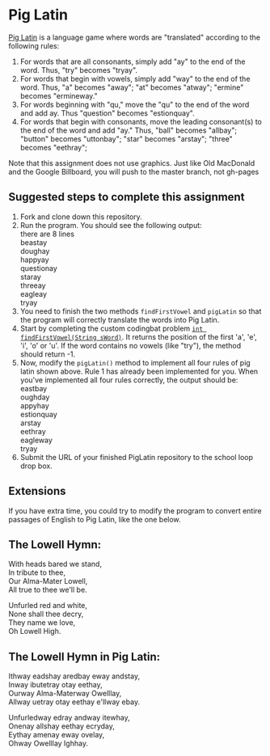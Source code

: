 Pig Latin
==================
[Pig Latin](http://en.wikipedia.org/wiki/Pig_Latin) is a language game where words are "translated" according to the following rules:  

1. For words that are all consonants, simply add "ay" to the end of the word. Thus, "try" becomes "tryay".  
2. For words that begin with vowels, simply add "way" to the end of the word. Thus, "a" becomes "away"; "at" becomes "atway"; "ermine" becomes "ermineway."  
3. For words beginning with "qu," move the "qu" to the end of the word and add ay. Thus "question" becomes "estionquay".  
4. For words that begin with consonants, move the leading consonant(s) to the end of the word and add "ay." Thus, "ball" becomes "allbay"; "button" becomes "uttonbay"; "star" becomes "arstay"; "three" becomes "eethray";  

Note that this assignment does not use graphics. Just like Old MacDonald and the Google Billboard, you will push to the master branch, not gh-pages

Suggested steps to complete this assignment
-------------------------------------------

1. Fork and clone down this repository.
2. Run the program. You should see the following output:  
there are 8 lines  
beastay  
doughay  
happyay  
questionay  
staray  
threeay  
eagleay  
tryay  
3. You need to finish the two methods `findFirstVowel` and `pigLatin` so that the program will correctly translate the words into Pig Latin.
4. Start by completing the custom codingbat problem [`int findFirstVowel(String sWord)`](http://codingbat.com/prob/p200508?parent=/home/simona1@sfusd.edu). It returns the position of the first 'a', 'e', 'i', 'o' or 'u'. If the word contains no vowels (like "try"), the method should return -1.
5. Now, modify the `pigLatin()` method to implement all four rules of pig latin shown above. Rule 1 has already been implemented for you. When you've implemented all four rules correctly, the output should be:  
eastbay  
oughday  
appyhay  
estionquay  
arstay  
eethray  
eagleway  
tryay  
6. Submit the URL of your finished PigLatin repository to the school loop drop box.


Extensions
----------

If you have extra time, you could try to modify the program to convert entire passages of English to Pig Latin, like the one below.

The Lowell Hymn:
----------------

With heads bared we stand,  
In tribute to thee,   
Our Alma-Mater Lowell,   
All true to thee we'll be.   
  
Unfurled red and white,   
None shall thee decry,   
They name we love,   
Oh Lowell High.  

The Lowell Hymn in Pig Latin:
-----------------------------

Ithway eadshay aredbay eway andstay,  
Inway ibutetray otay eethay,  
Ourway Alma-Materway Owelllay,  
Allway uetray otay eethay e'llway ebay.  

Unfurledway edray andway itewhay,  
Onenay allshay eethay ecryday,  
Eythay amenay eway ovelay,  
Ohway Owelllay Ighhay.  
